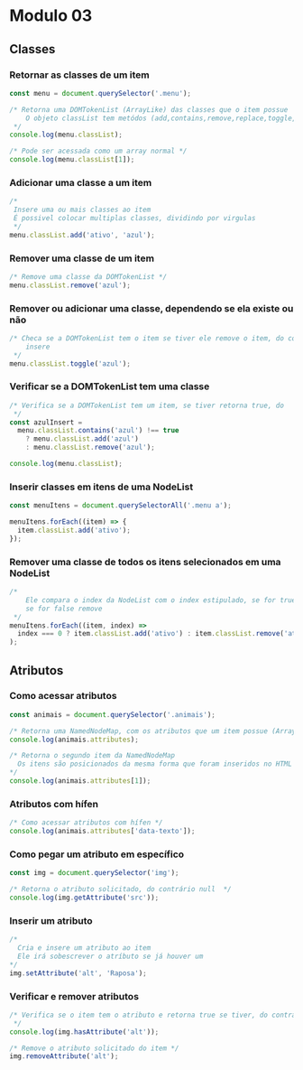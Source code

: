 # Modulo 03

## Classes

### Retornar as classes de um item

```javascript
const menu = document.querySelector('.menu');

/* Retorna uma DOMTokenList (ArrayLike) das classes que o item possue
    O objeto classList tem metódos (add,contains,remove,replace,toggle,forEach) entre outros
 */
console.log(menu.classList);

/* Pode ser acessada como um array normal */
console.log(menu.classList[1]);
```

### Adicionar uma classe a um item

```javascript
/*
 Insere uma ou mais classes ao item
 É possivel colocar multiplas classes, dividindo por virgulas
 */
menu.classList.add('ativo', 'azul');
```

### Remover uma classe de um item

```javascript
/* Remove uma classe da DOMTokenList */
menu.classList.remove('azul');
```

### Remover ou adicionar uma classe, dependendo se ela existe ou não

```javascript
/* Checa se a DOMTokenList tem o item se tiver ele remove o item, do contrário 
    insere
 */
menu.classList.toggle('azul');
```

### Verificar se a DOMTokenList tem uma classe

```javascript
/* Verifica se a DOMTokenList tem um item, se tiver retorna true, do         contrário  false
 */
const azulInsert =
  menu.classList.contains('azul') !== true
    ? menu.classList.add('azul')
    : menu.classList.remove('azul');

console.log(menu.classList);
```

### Inserir classes em itens de uma NodeList

```javascript
const menuItens = document.querySelectorAll('.menu a');

menuItens.forEach((item) => {
  item.classList.add('ativo');
});
```

### Remover uma classe de todos os itens selecionados em uma NodeList

```javascript
/* 
    Ele compara o index da NodeList com o index estipulado, se for true add
    se for false remove
 */
menuItens.forEach((item, index) =>
  index === 0 ? item.classList.add('ativo') : item.classList.remove('ativo'),
);
```

## Atributos

### Como acessar atributos

```javascript
const animais = document.querySelector('.animais');

/* Retorna uma NamedNodeMap, com os atributos que um item possue (Array Like) */
console.log(animais.attributes);

/* Retorna o segundo item da NamedNodeMap
  Os itens são posicionados da mesma forma que foram inseridos no HTML  
*/
console.log(animais.attributes[1]);
```

### Atributos com hífen

```javascript
/* Como acessar atributos com hífen */
console.log(animais.attributes['data-texto']);
```

### Como pegar um atributo em específico

```javascript
const img = document.querySelector('img');

/* Retorna o atributo solicitado, do contrário null  */
console.log(img.getAttribute('src'));
```

### Inserir um atributo

```javascript
/* 
  Cria e insere um atributo ao item
  Ele irá sobescrever o atríbuto se já houver um
*/
img.setAttribute('alt', 'Raposa');
```

### Verificar e remover atributos

```javascript
/* Verifica se o item tem o atributo e retorna true se tiver, do contrário      false
 */
console.log(img.hasAttribute('alt'));

/* Remove o atributo solicitado do item */
img.removeAttribute('alt');
```
